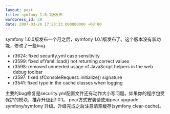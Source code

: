 ```yaml
---
layout: post
title: symfony 1.0.1版发布
wordpress_id: 20
date: 2007-03-20 17:23:23.000000000 +08:00
---
```

symfony 1.0.0版发布一个月之后，symfony 1.0.1版发布了。这个版本没有新功能，修改了一些bug.
<ul>
<li>r3624: fixed security.yml case sensitivity</li>
<li>r3599: fixed sfYaml::load() not returning correct values</li>
<li>r3598: removed unneeded usage of JavaScript helpers in the web debug toolbar</li>
<li>r3597: fixed sfConsoleRequest::initialize() signature</li>
<li>r3541: fixed typo in the cache classes when logging</li>
</ul>
主要的bug修复是security.yml配置文件还有动作大小写问题。如果你的程序包受保护的模块，推荐升级到1.0.1。
pear方式安装请使用pear upgrade symfony/symfony 升级。升级完成之后注意清空缓存(symfony clear-cache)。

